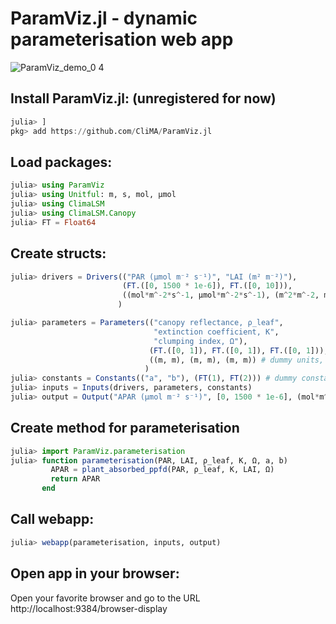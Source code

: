 # ParamViz.jl - dynamic parameterisation web app 
![ParamViz_demo_0 4](https://github.com/CliMA/ParamViz.jl/assets/22160257/f16d7704-d083-439d-b090-568c74733975)

## Install ParamViz.jl: (unregistered for now)
```jl
julia> ]
pkg> add https://github.com/CliMA/ParamViz.jl
```
## Load packages:
```jl
julia> using ParamViz
julia> using Unitful: m, s, mol, μmol
julia> using ClimaLSM
julia> using ClimaLSM.Canopy
julia> FT = Float64
```
## Create structs:
```jl
julia> drivers = Drivers(("PAR (μmol m⁻² s⁻¹)", "LAI (m² m⁻²)"),
                         (FT.([0, 1500 * 1e-6]), FT.([0, 10])),
                         ((mol*m^-2*s^-1, μmol*m^-2*s^-1), (m^2*m^-2, m^2*m^-2))
                        )

julia> parameters = Parameters(("canopy reflectance, ρ_leaf",
                                "extinction coefficient, K",
                                "clumping index, Ω"),
                               (FT.([0, 1]), FT.([0, 1]), FT.([0, 1])),
                               ((m, m), (m, m), (m, m)) # dummy units, no conversion
                              )
julia> constants = Constants(("a", "b"), (FT(1), FT(2))) # dummy constants
julia> inputs = Inputs(drivers, parameters, constants)
julia> output = Output("APAR (μmol m⁻² s⁻¹)", [0, 1500 * 1e-6], (mol*m^-2*s^-1, μmol*m^-2*s^-1))
```
## Create method for parameterisation
```jl
julia> import ParamViz.parameterisation
julia> function parameterisation(PAR, LAI, ρ_leaf, K, Ω, a, b)   
         APAR = plant_absorbed_ppfd(PAR, ρ_leaf, K, LAI, Ω) 
         return APAR
       end
```
## Call webapp:
```jl
julia> webapp(parameterisation, inputs, output)
```
## Open app in your browser: 
Open your favorite browser and go to the URL http://localhost:9384/browser-display
